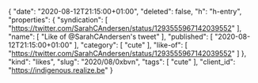 {
  "date": "2020-08-12T21:15:00+01:00",
  "deleted": false,
  "h": "h-entry",
  "properties": {
    "syndication": [
      "https://twitter.com/SarahCAndersen/status/1293555967142039552"
    ],
    "name": [
      "Like of @SarahCAndersen's tweet"
    ],
    "published": [
      "2020-08-12T21:15:00+01:00"
    ],
    "category": [
      "cute"
    ],
    "like-of": [
      "https://twitter.com/SarahCAndersen/status/1293555967142039552"
    ]
  },
  "kind": "likes",
  "slug": "2020/08/0xbvn",
  "tags": [
    "cute"
  ],
  "client_id": "https://indigenous.realize.be"
}
